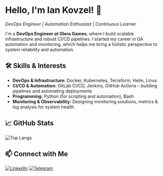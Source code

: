# Hello, I'm Ian Kovzel! 👋

*DevOps Engineer | Automation Enthusiast | Continuous Learner*

I'm a **DevOps Engineer at Glera Games**, where I build scalable infrastructure and robust CI/CD pipelines. I started my
career in QA automation and monitoring, which helps me bring a holistic perspective to system reliability and
automation.

## 🛠️ Skills & Interests

- **DevOps & Infrastructure:** Docker, Kubernetes, Terraform, Helm, Linux
- **CI/CD & Automation:** GitLab CI/CD, Jenkins, GitHub Actions – building pipelines and automating deployments
- **Programming:** Python (for scripting and automation), Bash
- **Monitoring & Observability:** Designing monitoring solutions, metrics & log analysis for system health

## 📈 GitHub Stats

![Top Langs](https://github-readme-stats.vercel.app/api/top-langs/?username=Revastein&layout=compact&hide_border=true&theme=transparent)

## 📫 Connect with Me

[![LinkedIn](https://img.shields.io/badge/LinkedIn-%230077B5.svg?style=flat&logo=linkedin&logoColor=white)](https://www.linkedin.com/in/revastein)
[![Telegram](https://img.shields.io/badge/Telegram-2CA5E0?style=flat&logo=telegram&logoColor=white)](https://t.me/ian_kovzel)
